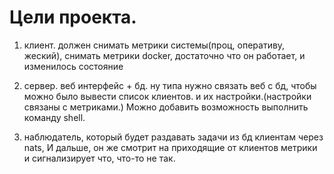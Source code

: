 # Цели проекта.
1) клиент. должен снимать метрики системы(проц, оперативу, жеский), снимать метрики docker, достаточно что  он работает, и изменилось состояние

2) сервер. веб интерфейс + бд. ну типа нужно связать веб с бд, чтобы можно было вывести список клиентов. и их настройки.(настройки связаны с метриками.)
Можно добавить возможность выполнить команду shell.

3) наблюдатель, который будет раздавать задачи из бд клиентам через nats, И дальше, он же смотрит на приходящие от клиентов метрики и сигнализирует что, что-то не так.